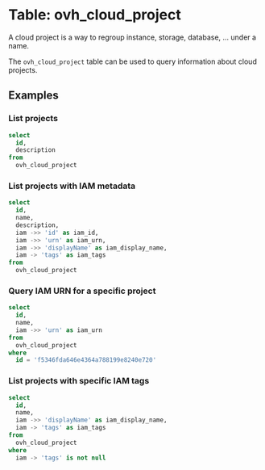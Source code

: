 # Table: ovh_cloud_project

A cloud project is a way to regroup instance, storage, database, ... under a name.

The `ovh_cloud_project` table can be used to query information about cloud projects.

## Examples

### List projects

```sql
select
  id,
  description
from
  ovh_cloud_project
```

### List projects with IAM metadata

```sql
select
  id,
  name,
  description,
  iam ->> 'id' as iam_id,
  iam ->> 'urn' as iam_urn,
  iam ->> 'displayName' as iam_display_name,
  iam -> 'tags' as iam_tags
from
  ovh_cloud_project
```

### Query IAM URN for a specific project

```sql
select
  id,
  name,
  iam ->> 'urn' as iam_urn
from
  ovh_cloud_project
where
  id = 'f5346fda646e4364a788199e8240e720'
```

### List projects with specific IAM tags

```sql
select
  id,
  name,
  iam ->> 'displayName' as iam_display_name,
  iam -> 'tags' as iam_tags
from
  ovh_cloud_project
where
  iam -> 'tags' is not null
```
